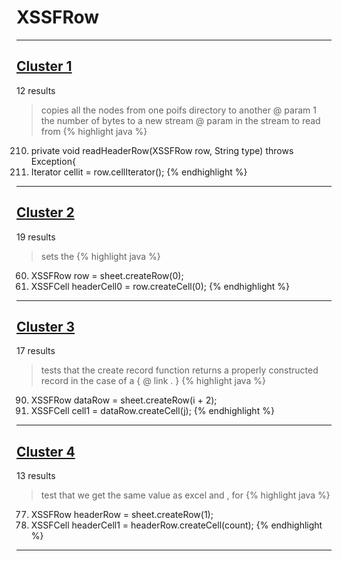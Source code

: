 # XSSFRow

***

## [Cluster 1](./1)
12 results
> copies all the nodes from one poifs directory to another @ param 1 the number of bytes to a new stream @ param in the stream to read from 
{% highlight java %}
210. private void readHeaderRow(XSSFRow row, String type) throws Exception{
211.   Iterator<Cell> cellit = row.cellIterator();
{% endhighlight %}

***

## [Cluster 2](./2)
19 results
> sets the 
{% highlight java %}
60. XSSFRow row = sheet.createRow(0);
70. XSSFCell headerCell0 = row.createCell(0);
{% endhighlight %}

***

## [Cluster 3](./3)
17 results
> tests that the create record function returns a properly constructed record in the case of a { @ link . } 
{% highlight java %}
90. XSSFRow dataRow = sheet.createRow(i + 2);
96.   XSSFCell cell1 = dataRow.createCell(j);
{% endhighlight %}

***

## [Cluster 4](./4)
13 results
> test that we get the same value as excel and , for 
{% highlight java %}
77. XSSFRow headerRow = sheet.createRow(1);
81.   XSSFCell headerCell1 = headerRow.createCell(count);
{% endhighlight %}

***

